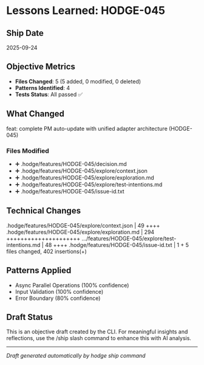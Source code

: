 # Lessons Learned: HODGE-045

## Ship Date
2025-09-24

## Objective Metrics
- **Files Changed**: 5 (5 added, 0 modified, 0 deleted)
- **Patterns Identified**: 4
- **Tests Status**: All passed ✅

## What Changed
feat: complete PM auto-update with unified adapter architecture (HODGE-045)

### Files Modified
- ➕ .hodge/features/HODGE-045/decision.md
- ➕ .hodge/features/HODGE-045/explore/context.json
- ➕ .hodge/features/HODGE-045/explore/exploration.md
- ➕ .hodge/features/HODGE-045/explore/test-intentions.md
- ➕ .hodge/features/HODGE-045/issue-id.txt


## Technical Changes
 .hodge/features/HODGE-045/explore/context.json     |  49 ++++
 .hodge/features/HODGE-045/explore/exploration.md   | 294 +++++++++++++++++++++
 .../features/HODGE-045/explore/test-intentions.md  |  48 ++++
 .hodge/features/HODGE-045/issue-id.txt             |   1 +
 5 files changed, 402 insertions(+)

## Patterns Applied
- Async Parallel Operations (100% confidence)
- Input Validation (100% confidence)
- Error Boundary (80% confidence)

## Draft Status
This is an objective draft created by the CLI. For meaningful insights and reflections, use the /ship slash command to enhance this with AI analysis.

---
*Draft generated automatically by hodge ship command*